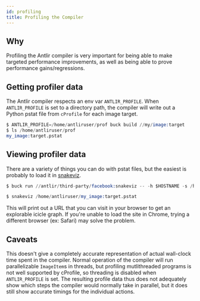 ```yaml
---
id: profiling
title: Profiling the Compiler
---
```


## Why

Profiling the Antlir compiler is very important for being able to make targeted performance improvements, as well as being able to prove performance gains/regressions.

## Getting profiler data

The Antlir compiler respects an env var `ANTLIR_PROFILE`. When `ANTLIR_PROFILE` is set to a directory path, the compiler will write out a Python pstat file from `cProfile` for each image target.

```s
$ ANTLIR_PROFILE=/home/antliruser/prof buck build //my/image:target
$ ls /home/antliruser/prof
my_image:target.pstat
```

## Viewing profiler data

There are a variety of things you can do with pstat files, but the easiest is probably to load it in [snakeviz](https://jiffyclub.github.io/snakeviz/).

<FbInternalOnly>

```s
$ buck run //antlir/third-party/facebook:snakeviz -- -h $HOSTNAME -s /home/antliruser/my_image:target.pstat
```

</FbInternalOnly>
<OssOnly>

```s
$ snakeviz /home/antliruser/my_image:target.pstat
```

</OssOnly>

This will print out a URL that you can visit in your browser to get an explorable icicle graph. If you're unable to load the site in Chrome, trying a different browser (ex: Safari) may solve the problem.

## Caveats

This doesn't give a completely accurate representation of actual wall-clock time spent in the compiler. Normal operation of the compiler will run parallelizable `ImageItem`s in threads, but profiling mutlithreaded programs is not well supported by cProfile, so threading is disabled when `ANTLIR_PROFILE` is set. The resulting profile data thus does not adequately show which steps the compiler would normally take in parallel, but it does still show accurate timings for the individual actions.
